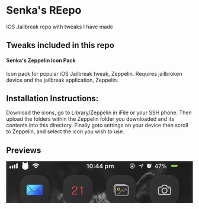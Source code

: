 # Senka's REepo
IOS Jailbreak repo with tweaks I have made

## Tweaks included in this repo

#### Senka's Zeppelin Icon Pack
Icon pack for popular iOS Jailbreak tweak, Zeppelin. Requires jailbroken device and the jailbreak application, Zeppelin.

## Installation Instructions: 
Download the icons, go to Library/Zeppelin in iFile or your SSH phone. Then upload the folders within the Zeppelin folder you downloaded and its contents into this directory. Finally goto settings on your device then scroll to Zeppelin, and select the icon you wish to use.

## Previews
![Wolf Preview](https://github.com/SenkaWolf/senkawolf.github.io/blob/master/Screenshots/wolf.png?raw=true)
